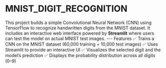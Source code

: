# MNIST_DIGIT_RECOGNITION
This project builds a simple Convolutional Neural Network (CNN) using TensorFlow to recognize handwritten digits from the MNIST dataset. It includes an interactive web interface powered by **Streamlit** where users can test the model on actual MNIST test images.  --- 
Features 
✅ Trains a CNN on the MNIST dataset (60,000 training + 10,000 test images)
✅ Uses Streamlit to provide an interactive UI
✅ Visualizes the selected digit and the model’s prediction
✅ Displays the probability distribution across all digits (0–9)

